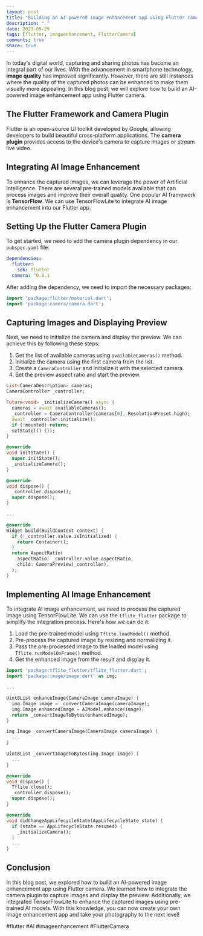 ```yaml
---
layout: post
title: "Building an AI-powered image enhancement app using Flutter camera"
description: " "
date: 2023-09-29
tags: [flutter, imageenhancement, FlutterCamera]
comments: true
share: true
---
```


In today's digital world, capturing and sharing photos has become an integral part of our lives. With the advancement in smartphone technology, **image quality** has improved significantly. However, there are still instances where the quality of the captured photos can be enhanced to make them visually more appealing. In this blog post, we will explore how to build an AI-powered image enhancement app using Flutter camera.

## The Flutter Framework and Camera Plugin

Flutter is an open-source UI toolkit developed by Google, allowing developers to build beautiful cross-platform applications. The **camera plugin** provides access to the device's camera to capture images or stream live video.

## Integrating AI Image Enhancement

To enhance the captured images, we can leverage the power of Artificial Intelligence. There are several pre-trained models available that can process images and improve their overall quality. One popular AI framework is **TensorFlow**. We can use TensorFlowLite to integrate AI image enhancement into our Flutter app.

## Setting Up the Flutter Camera Plugin

To get started, we need to add the camera plugin dependency in our `pubspec.yaml` file:

```yaml
dependencies:
  flutter:
    sdk: flutter
  camera: ^0.8.1
```

After adding the dependency, we need to import the necessary packages:

```dart
import 'package:flutter/material.dart';
import 'package:camera/camera.dart';
```

## Capturing Images and Displaying Preview

Next, we need to initialize the camera and display the preview. We can achieve this by following these steps:

1. Get the list of available cameras using `availableCameras()` method.
2. Initialize the camera using the first camera from the list.
3. Create a `CameraController` and initialize it with the selected camera.
4. Set the preview aspect ratio and start the preview.

```dart
List<CameraDescription> cameras;
CameraController _controller;

Future<void> _initializeCamera() async {
  cameras = await availableCameras();
  _controller = CameraController(cameras[0], ResolutionPreset.high);
  await _controller.initialize();
  if (!mounted) return;
  setState(() {});
}

@override
void initState() {
  super.initState();
  _initializeCamera();
}

@override
void dispose() {
  _controller.dispose();
  super.dispose();
}

...

@override
Widget build(BuildContext context) {
  if (!_controller.value.isInitialized) {
    return Container();
  }
  return AspectRatio(
    aspectRatio: _controller.value.aspectRatio,
    child: CameraPreview(_controller),
  );
}
```

## Implementing AI Image Enhancement

To integrate AI image enhancement, we need to process the captured image using TensorFlowLite. We can use the `tflite_flutter` package to simplify the integration process. Here's how we can do it:

1. Load the pre-trained model using `Tflite.loadModel()` method.
2. Pre-process the captured image by resizing and normalizing it.
3. Pass the pre-processed image to the loaded model using `Tflite.runModelOnFrame()` method.
4. Get the enhanced image from the result and display it.

```dart
import 'package:tflite_flutter/tflite_flutter.dart';
import 'package:image/image.dart' as img;

...

Uint8List enhanceImage(CameraImage cameraImage) {
  img.Image image = _convertCameraImage(cameraImage);
  img.Image enhancedImage = AIModel.enhance(image);
  return _convertImageToBytes(enhancedImage);
}

img.Image _convertCameraImage(CameraImage cameraImage) {
  ...
}

Uint8List _convertImageToBytes(img.Image image) {
  ...
}

@override
void dispose() {
  Tflite.close();
  _controller.dispose();
  super.dispose();
}

@override
void didChangeAppLifecycleState(AppLifecycleState state) {
  if (state == AppLifecycleState.resumed) {
    _initializeCamera();
  }
  ...
}
```

## Conclusion

In this blog post, we explored how to build an AI-powered image enhancement app using Flutter camera. We learned how to integrate the camera plugin to capture images and display the preview. Additionally, we integrated TensorFlowLite to enhance the captured images using pre-trained AI models. With this knowledge, you can now create your own image enhancement app and take your photography to the next level!

#flutter #AI #imageenhancement #FlutterCamera